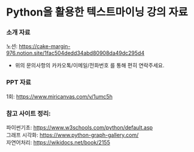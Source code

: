 # Python을 활용한 텍스트마이닝 강의 자료
### 소개 자료 <br>
노션: https://cake-margin-976.notion.site/1fac504dedd34abd80908da49dc295d4 <br>
* 위의 문의사항의 카카오톡/이메일/전화번호 를 통해 편히 연락주세요. 

### PPT 자료 <br>
1회: https://www.miricanvas.com/v/1umc5h <br>

### 참고 사이트 정리: <br>
파이썬기초: https://www.w3schools.com/python/default.asp <br>
그래프 시각화: https://www.python-graph-gallery.com/ <br>
자연어처리: https://wikidocs.net/book/2155 <br>

